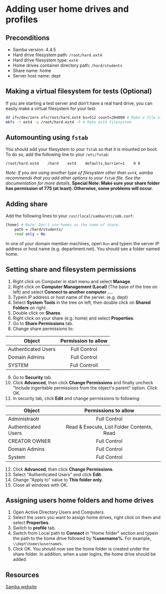 Adding user home drives and profiles
====


Preconditions
----
* Samba version: 4.4.5
* Hard drive filesystem path: `/root/hard.ext4`
* Hard drive filesystem type: `ext4`
* Home drives container directory path: `/hard/students`
* Share name: home
* Server host name: dept


Making a virtual filesystem for tests (Optional)
----
If you are starting a test server and don't have a real hard drive, you can easily make a virtual filesystem for your test:
```bash
dd if=/dev/zero of=/root/hard.ext4 bs=512 count=204800 # Make a file of size 100Mb to be our filesystem
mkfs -t ext4 -q /root/hard.ext4 -F # Make ext4 filesystem
```


Automounting using `fstab`
----
You should add your filesystem to your `fstab` so that it is mounted on boot. To do so, add the following line to your `/etc/fstab`:
```fstab
/root/hard.ext4    /hard    ext4    defaults,barrier=1    0 0
```
_Note: If you are using another type of filesystem other than `ext4`, samba recommends that you add other options to your `fstab` file. See the documentation for more details._
__Special Note: Make sure your share folder has permission of 775 (at least). Otherwise, some problems will occur.__


Adding share
----
Add the following lines to your `/usr/local/samba/etc/smb.conf`:
```bash
[home] # Note: Don't use homes as the name of share.
	path = /hard/students/
	read only = No
```
In one of your domain member machines, open `Run` and typein the server IP address or host name (e.g. department.net). You should see a folder named home.


Setting share and filesystem permissions
----
1. Right click on Computer in start menu and select __Manage__.
2. Right click on __Computer Management (Local)__ (The base of the tree on left) and select __Connect to another computer ...__.
3. Typein IP address or host name of the server. (e.g. dept)
4. Select __System Tools__ in the tree on left, then double click on __Shared Folders__ on right.
5. Double click on __Shares__.
6. Right click on your share (e.g. home) and select __Properties__.
7. Go to __Share Permissions__ tab.
8. Change share permissions to:

 Object | Permission to allow
 ------ | :----------:
 Authenticated Users | Full Control
 Domain Admins | Full Control
 SYSTEM | Full Controll
9. Go to __Security__ tab.
10. Click __Advanced__, then click __Change Permissions__ and finally uncheck "Include ingeritable permissions from the object's parent" option. Click OK.
11. In security tab, click __Edit__ and change permissions to following:

 Object | Permissions to allow
 ------ | :--------------:
 Administraotr | Full Control
 Authenticated Users | Read & Execute, List Folder Contents, Read
 CREATOR OWNER | Full Control
 Domain Admins | Full Control
 System | Full Control
12. Click __Advanced__, then click __Change Permissions__.
13. Select "Authenticated Users" and click __Edit__.
14. Change "Apply to" value to __This folder only__.
15. Close all windows with OK.


Assigning users home folders and home drives
----
1. Open Active Directory Users and Computers.
2. Select the users you want to assign home drives, right click on them and select __Properties__.
3. Switch to __profile__ tab. 
4. Switch from Local path to __Connect__ in "Home folder" section and typein the path to the home drive followed by __%username%__. For example, `\\dept\home\%username%`.
5. Click OK.
You should now see the home folder is created under the share folder. In addition, when a user logins, the home drive should be added.


Resources
----
[Samba website](http://www.samba.org)
